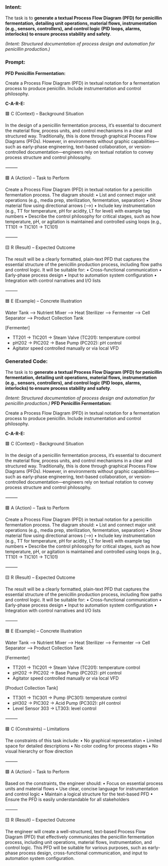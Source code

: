### Intent:
The task is to **generate a textual Process Flow Diagram (PFD) for penicillin fermentation, detailing unit operations, material flows, instrumentation (e.g., sensors, controllers), and control logic (PID loops, alarms, interlocks) to ensure process stability and safety**.  

*(Intent: Structured documentation of process design and automation for penicillin production.)*

### Prompt:
**PFD Penicillin Fermentation:**

Create a Process Flow Diagram (PFD) in textual notation for a fermentation process to produce penicillin. Include instrumentation and control philosophy.

**C-A-R-E:**

🟥 C (Context) – Background Situation

In the design of a penicillin fermentation process, it’s essential to document the material flow, process units, and control mechanisms in a clear and structured way. Traditionally, this is done through graphical Process Flow Diagrams (PFDs). However, in environments without graphic capabilities—such as early-phase engineering, text-based collaboration, or version-controlled documentation—engineers rely on textual notation to convey process structure and control philosophy.

⸻

🟩 A (Action) – Task to Perform

Create a Process Flow Diagram (PFD) in textual notation for a penicillin fermentation process. The diagram should:
	•	List and connect major unit operations (e.g., media prep, sterilization, fermentation, separation)
	•	Show material flow using directional arrows (-->)
	•	Include key instrumentation (e.g., TT for temperature, pH for acidity, LT for level) with example tag numbers
	•	Describe the control philosophy for critical stages, such as how temperature, pH, or agitation is maintained and controlled using loops (e.g., TT101 → TIC101 → TC101)

⸻

🟨 R (Result) – Expected Outcome

The result will be a clearly formatted, plain-text PFD that captures the essential structure of the penicillin production process, including flow paths and control logic. It will be suitable for:
	•	Cross-functional communication
	•	Early-phase process design
	•	Input to automation system configuration
	•	Integration with control narratives and I/O lists

⸻

🟦 E (Example) – Concrete Illustration

Water Tank --> Nutrient Mixer --> Heat Sterilizer --> Fermenter --> Cell Separator --> Product Collection Tank

[Fermenter]
  - TT201 → TIC201 → Steam Valve (TC201): temperature control
  - pH202 → PIC202 → Base Pump (PC202): pH control
  - Agitator speed controlled manually or via local VFD

### Generated Code:
The task is to **generate a textual Process Flow Diagram (PFD) for penicillin fermentation, detailing unit operations, material flows, instrumentation (e.g., sensors, controllers), and control logic (PID loops, alarms, interlocks) to ensure process stability and safety**.  

*(Intent: Structured documentation of process design and automation for penicillin production.)*
**PFD Penicillin Fermentation:**

Create a Process Flow Diagram (PFD) in textual notation for a fermentation process to produce penicillin. Include instrumentation and control philosophy.

**C-A-R-E:**

🟥 C (Context) – Background Situation

In the design of a penicillin fermentation process, it’s essential to document the material flow, process units, and control mechanisms in a clear and structured way. Traditionally, this is done through graphical Process Flow Diagrams (PFDs). However, in environments without graphic capabilities—such as early-phase engineering, text-based collaboration, or version-controlled documentation—engineers rely on textual notation to convey process structure and control philosophy.

⸻

🟩 A (Action) – Task to Perform

Create a Process Flow Diagram (PFD) in textual notation for a penicillin fermentation process. The diagram should:
	•	List and connect major unit operations (e.g., media prep, sterilization, fermentation, separation)
	•	Show material flow using directional arrows (-->)
	•	Include key instrumentation (e.g., TT for temperature, pH for acidity, LT for level) with example tag numbers
	•	Describe the control philosophy for critical stages, such as how temperature, pH, or agitation is maintained and controlled using loops (e.g., TT101 → TIC101 → TC101)

⸻

🟨 R (Result) – Expected Outcome

The result will be a clearly formatted, plain-text PFD that captures the essential structure of the penicillin production process, including flow paths and control logic. It will be suitable for:
	•	Cross-functional communication
	•	Early-phase process design
	•	Input to automation system configuration
	•	Integration with control narratives and I/O lists

⸻

🟦 E (Example) – Concrete Illustration

Water Tank --> Nutrient Mixer --> Heat Sterilizer --> Fermenter --> Cell Separator --> Product Collection Tank

[Fermenter]
  - TT201 → TIC201 → Steam Valve (TC201): temperature control
  - pH202 → PIC202 → Base Pump (PC202): pH control
  - Agitator speed controlled manually or via local VFD

[Product Collection Tank]
  - TT301 → TIC301 → Pump (PC301): temperature control
  - pH302 → PIC302 → Acid Pump (PC302): pH control
  - Level Sensor 303 → LT303: level control

⸻

🟪 C (Constraints) – Limitations

The constraints of this task include:
	•	No graphical representation
	•	Limited space for detailed descriptions
	•	No color coding for process stages
	•	No visual hierarchy or flow direction

⸻

🟩 A (Action) – Task to Perform

Based on the constraints, the engineer should:
	•	Focus on essential process units and material flows
	•	Use clear, concise language for instrumentation and control logic
	•	Maintain a logical structure for the text-based PFD
	•	Ensure the PFD is easily understandable for all stakeholders

⸻

🟨 R (Result) – Expected Outcome

The engineer will create a well-structured, text-based Process Flow Diagram (PFD) that effectively communicates the penicillin fermentation process, including unit operations, material flows, instrumentation, and control logic. This PFD will be suitable for various purposes, such as early-phase process design, cross-functional communication, and input to automation system configuration.
